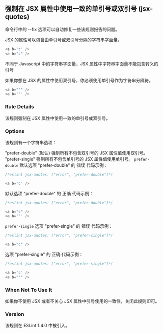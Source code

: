 ## 强制在 JSX 属性中使用一致的单引号或双引号 (jsx-quotes)

命令行中的 --fix 选项可以自动修复一些该规则报告的问题。

JSX 的属性可以包含由单引号或双引号分隔的字符串字面量。
```js
<a b='c' />
<a b="c" />
```

不同于 Javascript 中的字符串字面量，JSX 属性中字符串字面量不能包含转义的引号

如果你想在 JSX 的属性中使用双引号，你必须使用单引号作为字符串分隔符。
```js
<a b="'" />
<a b='"' />
```

### Rule Details
该规则强制在 JSX 属性中使用一致的单引号或双引号。

### Options
该规则有一个字符串选项：

"prefer-double" (默认) 强制所有不包含双引号的 JSX 属性值使用双引号。
"prefer-single" 强制所有不包含单引号的 JSX 属性值使用单引号。
```prefer-double```
默认选项 "prefer-double" 的 错误 代码示例：
```js
/*eslint jsx-quotes: ["error", "prefer-double"]*/

<a b='c' />
```

默认选项 "prefer-double" 的 正确 代码示例：
```js
/*eslint jsx-quotes: ["error", "prefer-double"]*/

<a b="c" />
<a b='"' />
```

```prefer-single```
选项 "prefer-single" 的 错误 代码示例：
```js
/*eslint jsx-quotes: ["error", "prefer-single"]*/

<a b="c" />
```

选项 "prefer-single" 的 正确 代码示例：
```js
/*eslint jsx-quotes: ["error", "prefer-single"]*/

<a b='c' />
<a b="'" />
```

### When Not To Use It
如果你不使用 JSX 或者不关心 JSX 属性中引号使用的一致性，关闭此规则即可。

### Version
该规则在 ESLint 1.4.0 中被引入。
